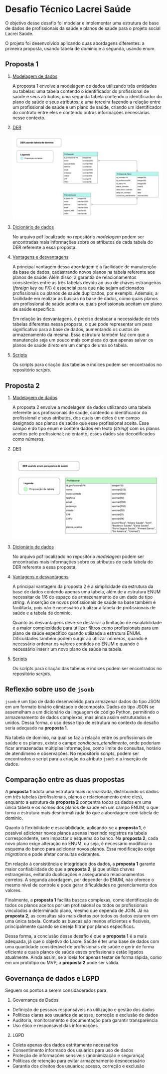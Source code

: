 # Desafio Técnico Lacrei Saúde

O objetivo desse desafio foi modelar e implementar uma estrutura de base de dados de profissionais da saúde e planos de saúde para o projeto social Lacrei Saúde.

O projeto foi desenvolvido aplicando duas abordagens diferentes: a primeira proposta, usando tabela de domínio e a segunda, usando enum.

## Proposta 1 
1) <ins>Modelagem de dados</ins>
    
    A proposta 1 envolve a modelagem de dados utilizando três entidades ou tabelas: uma tabela contendo o identificador do profissional de saúde e seus atributos; uma segunda tabela contendo o identificador do plano de saúde e seus atributos; e uma terceira fazendo a relação entre um profissional de saúde e um plano de saúde, criando um identificador do contrato entre eles e contendo outras informações necessárias nesse contexto.

2) <ins>DER</ins>
    
    ![Diagrama entidade-relacionamento desenvolvido para a proposta 1](modelagem/DER_dominio.png)
   
3) <ins>Dicionário de dados</ins>
   
    No arquivo pdf localizado no repositório *modelagem* podem ser encontradas mais informações sobre os atributos de cada tabela do DER referente a essa proposta.
   
4) <ins>Vantagens e desvantagens</ins>

    A principal vantagem dessa abordagem é a facilidade de manutenção da base de dados, cadastrando novos planos na tabela referente aos planos de saúde. Além disso, a garantia de relacionamentos consistentes entre as três tabelas devido ao uso de chaves estrangeiras (*foreign key* ou *FK*) é essencial para que não sejam adicionados profissionais ou planos de saúde duplicados, por exemplo. Ademais, a facilidade em realizar as buscas na base de dados, como quais planos um profissional de saúde aceita ou quais profissionais aceitam um plano de saúde específico.
  
    Em relação às desvantagens, é preciso destacar a necessidade de três tabelas diferentes nessa proposta, o que pode representar um peso significativo para a base de dados, aumentando os custos de armazenamento da mesma. Essa estrutura também faz com que a manutenção seja um pouco mais complexa do que apenas salvar os planos de saúde direto em um campo de uma só tabela.

5) <ins>Scripts</ins>

    Os scripts para criação das tabelas e índices podem ser encontrados no repositório *scripts*.

## Proposta 2

1) <ins>Modelagem de dados</ins>
    
    A proposta 2 envolve a modelagem de dados utilizando uma tabela referente aos profissionais de saúde, contendo o identificador do profissional e seus atributos, dos quais um deles é um campo designado aos planos de saúde que esse profissional aceita. Esse campo é do tipo enum e contém dados em texto (*string*) com os planos aceitos pelo profissional; no entanto, esses dados são decodificados como números.

2) <ins>DER</ins>
    
    ![Diagrama entidade-relacionamento desenvolvido para a proposta 2](modelagem/DER_enum.png)
   
3) <ins>Dicionário de dados</ins>
   
    No arquivo pdf localizado no repositório *modelagem* podem ser encontradas mais informações sobre os atributos de cada tabela do DER referente a essa proposta.
   
4) <ins>Vantagens e desvantagens</ins>

    A principal vantagem da proposta 2 é a simplicidade da estrutura da base de dados contendo apenas uma tabela, além de a estrutura ENUM necessitar de 1/6 do espaço de armazenamento de um dado de tipo *string*. A inserção de novos profissionais de saúde na base também é facilitada, pois não é necessário atualizar a tabela de profissionais de saúde e a tabela de domínio.

   Quanto às desvantagens deve-se destacar a limitação de escalabilidade e a maior complexidade para utilizar filtros como profissionais para um plano de saúde específico quando utilizada a estrutura ENUM. Dificuldades também podem surgir ao utilizar números, quando é necessário ordenar os valores contidos no ENUM e quando é necessário inserir um novo plano de saúde na tabela.
   
5) <ins>Scripts</ins>

    Os scripts para criação das tabelas e índices podem ser encontrados no repositório *scripts*.

## Reflexão sobre uso de `jsonb`

`jsonb` é um tipo de dado desenvolvido para armazenar dados do tipo JSON em um formato binário otimizado e decomposto. Dados do tipo JSON se assemelham a um dicionário da linguagem de código Python, permitindo o armazenamento de dados complexos, mas ainda assim estruturados e unidos. Dessa forma, o uso desse tipo de estrutura no contexto do desafio seria adequado na **proposta 1**. 
    
Na tabela de domínio, na qual se faz a relação entre os profissionais de saúde e os planos, existe o campo *condicoes_atendimento*, onde poderiam ficar armazenadas múltiplas informações, como limite de consultas, horário de atendimeno e observações. No repositório *scripts*, podem ser encontrados o script para a criação do atributo `jsonb` e a inserção de dados.

## Comparação entre as duas propostas

A **proposta 1** adota uma estrutura mais normalizada, distribuindo os dados em três tabelas (profissionais, planos e relacionamento entre eles), enquanto a estrutura da **proposta 2** concentra todos os dados em uma única tabela e os nomes dos planos de saúde em um campo ENUM, o que torna a estrutura mais desnormalizada do que a abordagem com tabela de domínio.

Quanto à flexibilidade e escalabilidade, aplicando-se a **proposta 1**, é possível adicionar novos planos apenas inserindo registros na tabela correspondente, sem impactar o esquema do banco. Na **proposta 2**, cada novo plano exige alteração no ENUM, ou seja, é necessário modificar o esquema do banco para adicionar novos planos. Essa modificação exige *migrations* e pode afetar consultas existentes.

Em relação à consistência e integridade dos dados, a **proposta 1** garante maior confiabilidade do que a **proposta 2**, já que utiliza chaves estrangeiras, evitando duplicações e assegurando relacionamentos corretos. A segunda abordagem, por depender do ENUM, não oferece o mesmo nível de controle e pode gerar dificuldades no gerenciamento dos valores.

Finalmente, a **proposta 1** facilita buscas complexas, como identificação de todos os planos aceitos por um profissional ou todos os profissionais vinculados a determinado plano, mesmo que dependa de JOIN. Já na **proposta 2**, as consultas são mais diretas por todos os dados estarem em uma única tabela. Contudo as buscas são menos eficientes e flexíveis, principalmente quando se deseja filtrar por planos específicos.

Dessa forma, a conclusão desse desafio é que a **proposta 1** é a mais adequada, já que o objetivo do Lacrei Saúde é ter uma base de dados com uma quantidade considerável de profissionais de saúde e gerir de forma eficiente a quais planos de saúde esses profissionais estão ligados atualmente. Ainda assim, se a ideia for apenas testar de forma rápida, como em um protótipo ou MVP, a **proposta 2** pode ser válida.

## Governança de dados e LGPD

Seguem os pontos a serem considaderados para:

1) Governança de Dados  
- Definição de pessoas responsáveis na utilização e gestão dos dados  
- Políticas claras aos usuários de acesso, correção e exclusão de dados  
- Auditoria, monitoramento e documentação para garantir transparência  
- Uso ético e responsável das informações  

2) LGPD  
- Coleta apenas dos dados estritamente necessários
- Consentimento informado dos usuários para uso de dados
- Proteção de informações sensíveis (anonimização e segurança)
- Políticas de retenção para evitar armazenamento desnecessário
- Garantia dos direitos dos usuários: acesso, correção e exclusão
